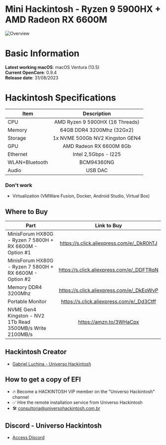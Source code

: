 # Mini Hackintosh - Ryzen 9 5900HX + AMD Radeon RX 6600M

![Overview](https://github.com/luchina-gabriel/EFI-MINISFORUM-HX90G-OR-HX80G-RYZEN-9-5900H-RYZEN-7-5700HX-RX6600M-WITH-AIRDROP-PUBLIC/assets/23700365/2fccf4f9-d57d-4e4d-ba36-cfbd63d97207)

# Basic Information

**Latest working macOS**: macOS Ventura (13.5)
<br>
**Current OpenCore**: 0.9.4
<br>
**Release date**: 31/08/2023

# Hackintosh Specifications
|Item|Description|
|-|:-------:|
|CPU|AMD Ryzen 9 5900HX (16 Threads)|
|Memory|64GB DDR4 3200Mhz (32Gx2)|
|Storage|1x NVME 500Gb NV2 Kingston GEN4|
|GPU|AMD Radeon RX 6600M 8Gb|
|Ethernet|Intel 2,5Gbps - I225|
|WLAN+Bluetooth|BCM94360NG|
|Audio|USB DAC|

### Don't work
- Virtualization (VMWare Fusion, Docker, Android Studio, Virtual Box)

## Where to Buy

|Part|Link to Buy|
|-|:-------:|
|MinisForum HX80G - Ryzen 7 5800H + RX 6600M - Option #1|https://s.click.aliexpress.com/e/_DkR0hTJ|
|MinisForum HX80G - Ryzen 7 5800H + RX 6600M - Option #2|https://s.click.aliexpress.com/e/_DDFTRqN|
|Memory DDR4 3200Mhz|https://s.click.aliexpress.com/e/_DkEoWvP|
|Portable Monitor|https://s.click.aliexpress.com/e/_Dd3Ctff|
|NVME Gen4 Kingston - NV2 1Tb Read 3500MB/s Write 2100MB/s|https://amzn.to/3WHaCpx

## Hackintosh Creator
- [Gabriel Luchina - Universo Hackintosh](https://luchina.com.br)

## How to get a copy of EFI
- 🔥 Become a HACKINTOSH VIP member on the "Universo Hackintosh" channel
- ✅ Hire the remote installation service from Universo Hackintosh
- 🛠️ [consultoria@universohackintosh.com.br](mailto:consultoria@universohackintosh.com.br)

## Discord - Universo Hackintosh
- [Access Discord](https://discord.universohackintosh.com.br)
